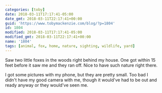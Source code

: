 ```yaml
---
categories: [toby]
date: 2018-03-11T17:17:41-05:00
date_gmt: 2018-03-11T22:17:41+00:00
guid: 'https://www.tobymackenzie.com/blog/?p=1804'
id: 1804
modified: 2018-03-11T17:17:41-05:00
modified_gmt: 2018-03-11T22:17:41+00:00
name: '1804'
tags: [animal, fox, home, nature, sighting, wildlife, yard]
---
```


Saw two little foxes in the woods right behind my house.<!--more-->  One got within 15 feet before it saw me and they ran off.  Nice to have such nature right there.

I got some pictures with my phone, but they are pretty small.  Too bad I didn't have my good camera with me, though it would've had to be out and ready anyway or they would've seen me.

